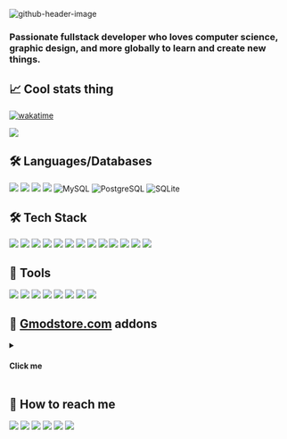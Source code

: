 ![github-header-image](https://github.com/Timmy-the-nobody/Timmy-the-nobody/assets/51171246/96a95821-a54f-4926-a1fd-7d2128c6bd25)

### Passionate fullstack developer who loves computer science, graphic design, and more globally to learn and create new things.

## 📈 Cool stats thing
[![wakatime](https://wakatime.com/badge/user/82906db0-5de5-44ab-a813-73c42b06725a.svg)](https://wakatime.com/@82906db0-5de5-44ab-a813-73c42b06725a)
<!-- ![](https://komarev.com/ghpvc/?username=Timmy-the-nobody) -->

<!-- [![github](https://img.shields.io/github/followers/Timmy-the-nobody?logo=github)](https://github.com/Timmy-the-nobody?tab=followers) -->
<!-- <img src="https://github-readme-stats.vercel.app/api/top-langs/?username=Timmy-the-nobody&layout=compact&count_private=true&show_icons=true&theme=github_dark&include_all_commits=true"> -->

<!-- <img src="https://github-readme-stats.vercel.app/api?username=Timmy-the-nobody&count_private=true&show_icons=true&theme=github_dark&bg_color=9edfff00&hide_border=true"> -->
<img src="https://github-readme-streak-stats.herokuapp.com/?user=Timmy-the-nobody&theme=github-dark-blue&hide_border=true&background=DD272700](https://github-readme-streak-stats.herokuapp.com?user=TimmyTheNobody&theme=github-dark-blue&hide_border=true&background=DD272700&sideLabels=818181&currStreakLabel=818181&currStreakNum=3195FF">

<!-- <img src="https://activity-graph.herokuapp.com/graph?username=Timmy-the-nobody&theme=react-dark&hide_border=true&area=true"> -->

## 🛠️ Languages/Databases
<!-- ![](https://img.shields.io/badge/Windows-1c2f45?logo=Windows)
![](https://img.shields.io/badge/Android-1c2f45?logo=Android) -->
![](https://img.shields.io/badge/Lua-2c3e50?style=for-the-badge&logo=Lua&logoColor=white)
![](https://img.shields.io/badge/HTML-2c3e50?style=for-the-badge&logo=HTML5&logoColor=white)
![](https://img.shields.io/badge/CSS-2c3e50?style=for-the-badge&logo=CSS3&logoColor=white)
![](https://img.shields.io/badge/JavaScript-2c3e50?style=for-the-badge&logo=JavaScript&logoColor=white)
![MySQL](https://img.shields.io/badge/MySQL-2980b9?style=for-the-badge&logo=MySQL&logoColor=white)
![PostgreSQL](https://img.shields.io/badge/PostgreSQL-2980b9?style=for-the-badge&logo=PostgreSQL&logoColor=white)
![SQLite](https://img.shields.io/badge/SQLite-2980b9?style=for-the-badge&logo=SQLite&logoColor=white)

## 🛠️ Tech Stack
![](https://img.shields.io/badge/React-27ae60?style=for-the-badge&logo=React&logoColor=white)
![](https://img.shields.io/badge/Sass-27ae60?style=for-the-badge&logo=Sass&logoColor=white)
![](https://img.shields.io/badge/Node.js-27ae60?style=for-the-badge&logo=nodedotjs&logoColor=white)
![](https://img.shields.io/badge/Npm-27ae60?style=for-the-badge&logo=npm&logoColor=white)
![](https://img.shields.io/badge/Git-27ae60?style=for-the-badge&logo=Git&logoColor=white)
![](https://img.shields.io/badge/GitHub-27ae60?style=for-the-badge&logo=github&logoColor=white)
![](https://img.shields.io/badge/GitLab-27ae60?style=for-the-badge&logo=gitlab&logoColor=white)
![](https://img.shields.io/badge/Craco-27ae60?style=for-the-badge&logo=compilerexplorer&logoColor=white)
![](https://img.shields.io/badge/Million.js-27ae60?style=for-the-badge&logo=monster&logoColor=white)
![](https://img.shields.io/badge/JQuery-27ae60?style=for-the-badge&logo=jquery&logoColor=white)
![](https://img.shields.io/badge/Webpack-27ae60?style=for-the-badge&logo=webpack&logoColor=white)
![](https://img.shields.io/badge/XAMPP-27ae60?style=for-the-badge&logo=xampp&logoColor=white)
![](https://img.shields.io/badge/WampServer-27ae60?style=for-the-badge&logo=weblate&logoColor=white)

## 🧰 Tools
![](https://img.shields.io/badge/Visual_Studio_Code-16a085?style=for-the-badge&logo=VisualStudioCode&logoColor=white)
![](https://img.shields.io/badge/GitHub_Desktop-16a085?style=for-the-badge&logo=github&logoColor=white)
![](https://img.shields.io/badge/GitKraken-16a085?style=for-the-badge&logo=GitKraken&logoColor=white)
![](https://img.shields.io/badge/Unreal_Engine-16a085?style=for-the-badge&logo=UnrealEngine&logoColor=white)
![](https://img.shields.io/badge/WakaTime-16a085?style=for-the-badge&logo=WakaTime&logoColor=white)
![](https://img.shields.io/badge/GIMP-16a085?style=for-the-badge&logo=GIMP&logoColor=white)
![](https://img.shields.io/badge/Ableton_Live-16a085?style=for-the-badge&logo=scrollreveal&logoColor=white)
![](https://img.shields.io/badge/Resolve-16a085?style=for-the-badge&logo=davinciresolve&logoColor=white)


<!--![](https://img.shields.io/badge/GitHub-1c2f45?logo=GitHub)-->
<!--![](https://img.shields.io/badge/GitLab-1c2f45?logo=GitLab)-->

## 🛒 [Gmodstore.com](https://www.gmodstore.com/users/timmythenobody/products) addons
<details>
 <summary><h4>Click me</h4></summary>
<!--
[![](https://img.shields.io/badge/🍇_Winemaking_System-1c2f45)]()
[![](https://img.shields.io/badge/🚧_VMS_System-1c2f45)]()
[![](https://img.shields.io/badge/📠_OnePrint-1c2f45)]()
[![](https://img.shields.io/badge/⌚_GSmartWatch-1c2f45)]()
[![](https://img.shields.io/badge/💸_Cash_Logistics_System-1c2f45)](https://www.gmodstore.com/market/view/ultimate-brinks-system-ubs)
[![](https://img.shields.io/badge/🐝_Beekeeping_System-1c2f45)](https://www.gmodstore.com/market/view/beekeeping-system)
-->

[<img align="left" width="50%" src="https://user-images.githubusercontent.com/51171246/218258727-cd51e210-9e1d-4202-ae98-9db7874ef121.jpg">](https://www.gmodstore.com/market/view/winemaking-system)

#### [🍇 Winemaking System](https://www.gmodstore.com/market/view/winemaking-system)
This script adds a brand new way to make money as a winemaker! WMS was designed with immersion and realism in mind, it offers an advanced user experience that'll make your players spend hours farming and producing wine.
___
[<img align="left" width="50%" src="https://user-images.githubusercontent.com/51171246/218258700-f4cf69f7-7c4c-49e0-a933-19b02ebe7b62.jpg">](https://www.gmodstore.com/market/view/7421)

#### [🚧 VMS System](https://www.gmodstore.com/market/view/7421)
VMS System will bring something new to your server: Variable Message Signs.
<br>This will create new roleplay opportunities and add a new way for your player to make money.
___
[<img align="left" width="50%" src="https://user-images.githubusercontent.com/51171246/218258586-5bf226bc-1918-42bb-bcc0-e05413860c6e.jpg">](https://www.gmodstore.com/market/view/oneprint)

#### [📠 OnePrint](https://www.gmodstore.com/market/view/oneprint)
OnePrint is an all-in-one money printer that has been designed to improve one of the most used features in Garry's Mod roleplay: Printers.
<br>This money printer allows players to have a system that they are really invested in. 
___
[<img align="left" width="50%" src="https://user-images.githubusercontent.com/51171246/218258495-a64ef68c-0839-4ac3-9797-483b97fc393f.jpg">](https://www.gmodstore.com/market/view/gsmartwatch-unique-and-customizable-watches-for-your-server)

#### [⌚ GSmartWatch](https://www.gmodstore.com/market/view/gsmartwatch-unique-and-customizable-watches-for-your-server)
GSmartWatch is a complete and realistic connected watch that aims to provide a more immersive gaming experience to your server.
<br>It features a lot of different applications, and a lot of integration with OnePrint and other gmodstore addons.
___
[<img align="left" width="50%" src="https://user-images.githubusercontent.com/51171246/218258414-577ea8d6-9c6b-4602-be23-c3c5beb0cf21.jpg">](https://www.gmodstore.com/market/view/ultimate-brinks-system-ubs)

#### [💸 Cash Logistics System](https://www.gmodstore.com/market/view/ultimate-brinks-system-ubs)
This addon gives your players the opportunity to play the role of a C.I.T employee or an armored car and bank robber!
<br>It will also give extra work to bored police officers.
<br>CLS has many interesting features that will bring many role-playing scenarios to your server!
___
[<img align="left" width="50%" src="https://user-images.githubusercontent.com/51171246/218258285-8b3b80b4-9978-4345-8414-fabc9bf7c3d7.jpg">](https://www.gmodstore.com/market/view/beekeeping-system)

#### [🐝 Beekeeping System](https://www.gmodstore.com/market/view/beekeeping-system)
This script adds a new way to make money as a beekeper!
<br>BKS is the perfect farming script for your new players to start making money from (almost) nothing, the main goal as a beekeeper is to clean the city of it's bee nests and to use bees to produce honey.

</details>

## 🔎 How to reach me
[![](https://img.shields.io/badge/E--Mail-1c2f45?logo=Gmail)](mailto:timmy.the.nobody@gmail.com)
[![](https://img.shields.io/badge/GitLab-1c2f45?logo=GitLab)](https://gitlab.com/timmy.the.nobody)
[![](https://img.shields.io/badge/Steam-1c2f45?logo=Steam)](https://steamcommunity.com/id/timmythenobody)
[![](https://img.shields.io/badge/Discord-1c2f45?logo=Discord)](https://discordapp.com/users/317885698747400194)
[![](https://img.shields.io/badge/YouTube-1c2f45?logo=YouTube)](https://www.youtube.com/channel/UCxGjRU8uZkj7oK8Tv22aC7A/featured)
[![](https://img.shields.io/badge/Twitch-1c2f45?logo=Twitch)](https://www.twitch.tv/timmythenobody)

<!--[![ko-fi](https://ko-fi.com/img/githubbutton_sm.svg)](https://ko-fi.com/Y8Y76Q9RC)-->
